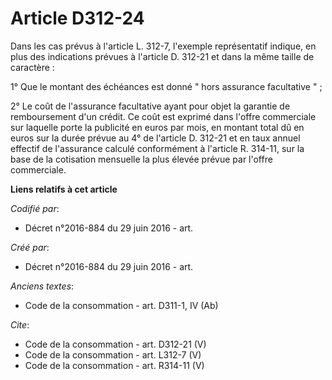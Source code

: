 # Article D312-24

Dans les cas prévus à l'article L. 312-7, l'exemple représentatif indique, en plus des indications prévues à l'article D.
312-21 et dans la même taille de caractère : 

1° Que le montant des échéances est donné " hors assurance facultative " ; 

2° Le coût de l'assurance facultative ayant pour objet la garantie de remboursement d'un crédit. Ce coût est exprimé dans
l'offre commerciale sur laquelle porte la publicité en euros par mois, en montant total dû en euros sur la durée prévue au 4°
de l'article D. 312-21 et en taux annuel effectif de l'assurance calculé conformément à l'article R. 314-11, sur la base de
la cotisation mensuelle la plus élevée prévue par l'offre commerciale.

**Liens relatifs à cet article**

_Codifié par_:

  - Décret n°2016-884 du 29 juin 2016 - art.

_Créé par_:

  - Décret n°2016-884 du 29 juin 2016 - art.

_Anciens textes_:

  - Code de la consommation - art. D311-1, IV (Ab)

_Cite_:

  - Code de la consommation - art. D312-21 (V)
  - Code de la consommation - art. L312-7 (V)
  - Code de la consommation - art. R314-11 (V)
